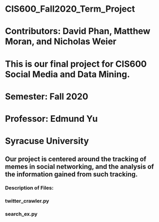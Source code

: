 # **CIS600_Fall2020_Term_Project**

# Contributors: David Phan, Matthew Moran, and Nicholas Weier

# This is our final project for CIS600 Social Media and Data Mining. 
# Semester: Fall 2020
# Professor: Edmund Yu
# Syracuse University

## Our project is centered around the tracking of memes in social networking, and the analysis of the information gained from such tracking.



### Description of Files:

### twitter_crawler.py

### search_ex.py


